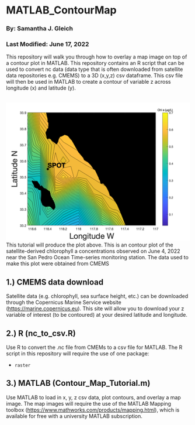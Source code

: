 # MATLAB_ContourMap
### By: Samantha J. Gleich
### Last Modified: June 17, 2022
This repository will walk you through how to overlay a map image on top of a contour plot in MATLAB. This repository contains an R script that can be used to convert nc data (data type that is often downloaded from satellite data repositories e.g. CMEMS) to a 3D (x,y,z) csv dataframe. This csv file will then be used in MATLAB to create a contour of variable z across longitude (x) and latitude (y).

\
![](static/SPOT_Contour.png)
This tutorial will produce the plot above. This is an contour plot of the satellite-derived chlorophyll a concentrations observed on June 4, 2022 near the San Pedro Ocean Time-series monitoring station. The data used to make this plot were obtained from CMEMS

## 1.) CMEMS data download
Satellite data (e.g. chlorophyll, sea surface height, etc.) can be downloaded through the Copernicus Marine Service website (https://marine.copernicus.eu). This site will allow you to download your z variable of interest (to be contoured) at your desired latitude and longitude. 

## 2.) R (nc_to_csv.R)
Use R to convert the .nc file from CMEMs to a csv file for MATLAB. The R script in this repository will require the use of one package:
- `raster`

## 3.) MATLAB (Contour_Map_Tutorial.m)
Use MATLAB to load in x, y, z csv data, plot contours, and overlay a map image. The map images will require the use of the MATLAB Mapping toolbox (https://www.mathworks.com/products/mapping.html), which is available for free with a university MATLAB subscription. 
